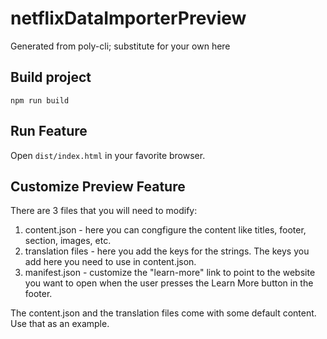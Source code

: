 
# netflixDataImporterPreview

Generated from poly-cli; substitute for your own here

## Build project

`npm run build`

## Run Feature 

Open `dist/index.html` in your favorite browser.
    
## Customize Preview Feature

There are 3 files that you will need to modify:
1. content.json - here you can congfigure the content like titles, footer, section, images, etc. 
2. translation files - here you add the keys for the strings. The keys you add here you need to use in content.json.
3. manifest.json - customize the "learn-more" link to point to the website you want to open when the user presses the Learn More button in the footer. 

The content.json and the translation files come with some default content. Use that as an example. 
    